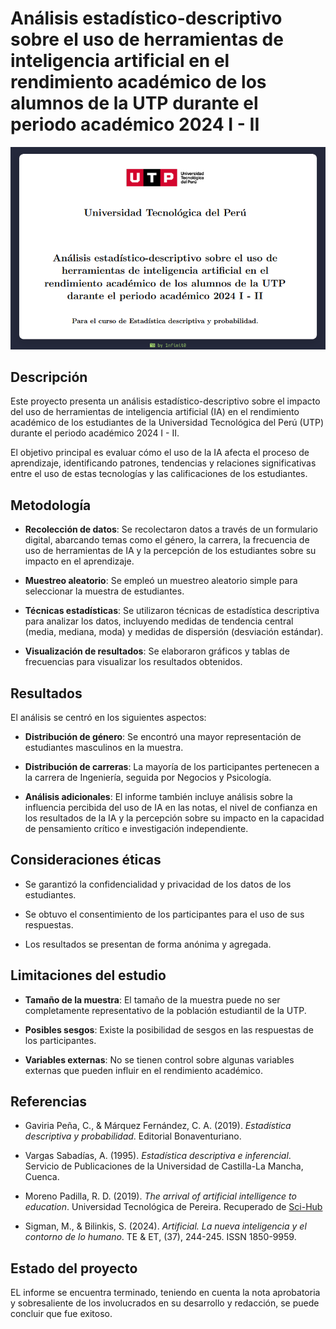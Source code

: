 # Análisis estadístico-descriptivo sobre el uso de herramientas de inteligencia artificial en el rendimiento académico de los alumnos de la UTP durante el periodo académico 2024 I - II

![Carátula](./assets/caratula.png)

## Descripción

Este proyecto presenta un análisis estadístico-descriptivo sobre el impacto del uso de herramientas de inteligencia artificial (IA) en el rendimiento académico de los estudiantes de la Universidad Tecnológica del Perú (UTP) durante el periodo académico 2024 I - II.

El objetivo principal es evaluar cómo el uso de la IA afecta el proceso de aprendizaje, identificando patrones, tendencias y relaciones significativas entre el uso de estas tecnologías y las calificaciones de los estudiantes.

## Metodología

- **Recolección de datos**: Se recolectaron datos a través de un formulario digital, abarcando temas como el género, la carrera, la frecuencia de uso de herramientas de IA y la percepción de los estudiantes sobre su impacto en el aprendizaje.

- **Muestreo aleatorio**: Se empleó un muestreo aleatorio simple para seleccionar la muestra de estudiantes.

- **Técnicas estadísticas**: Se utilizaron técnicas de estadística descriptiva para analizar los datos, incluyendo medidas de tendencia central (media, mediana, moda) y medidas de dispersión (desviación estándar).

- **Visualización de resultados**: Se elaboraron gráficos y tablas de frecuencias para visualizar los resultados obtenidos.

## Resultados

El análisis se centró en los siguientes aspectos:

- **Distribución de género**: Se encontró una mayor representación de estudiantes masculinos en la muestra.

- **Distribución de carreras**: La mayoría de los participantes pertenecen a la carrera de Ingeniería, seguida por Negocios y Psicología.

- **Análisis adicionales**: El informe también incluye análisis sobre la influencia percibida del uso de IA en las notas, el nivel de confianza en los resultados de la IA y la percepción sobre su impacto en la capacidad de pensamiento crítico e investigación independiente.

## Consideraciones éticas

- Se garantizó la confidencialidad y privacidad de los datos de los estudiantes.

- Se obtuvo el consentimiento de los participantes para el uso de sus respuestas.

- Los resultados se presentan de forma anónima y agregada.

## Limitaciones del estudio

- **Tamaño de la muestra**: El tamaño de la muestra puede no ser completamente representativo de la población estudiantil de la UTP.

- **Posibles sesgos**: Existe la posibilidad de sesgos en las respuestas de los participantes.

- **Variables externas**: No se tienen control sobre algunas variables externas que pueden influir en el rendimiento académico.

## Referencias

- Gaviria Peña, C., & Márquez Fernández, C. A. (2019). *Estadística descriptiva y probabilidad*. Editorial Bonaventuriano.

- Vargas Sabadías, A. (1995). *Estadística descriptiva e inferencial*. Servicio de Publicaciones de la Universidad de Castilla-La Mancha, Cuenca.

- Moreno Padilla, R. D. (2019). *The arrival of artificial intelligence to education*. Universidad Tecnológica de Pereira. Recuperado de [Sci-Hub](https://sci-hub.se)

- Sigman, M., & Bilinkis, S. (2024). *Artificial. La nueva inteligencia y el contorno de lo humano*. TE & ET, (37), 244-245. ISSN 1850-9959.

## Estado del proyecto

EL informe se encuentra terminado, teniendo en cuenta la nota aprobatoria y sobresaliente de los involucrados en su desarrollo y redacción, se puede concluir que fue exitoso.
